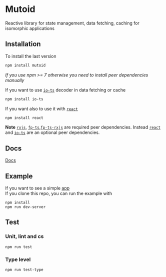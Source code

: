 # Mutoid

Reactive library for state management, data fetching, caching for isomorphic applications

## Installation

To install the last version

```sh
npm install mutoid
```

_If you use npm >= 7 otherwise you need to install peer dependencies manually_

If you want to use [`io-ts`](https://github.com/gcanti/io-ts) decoder in data fetching or cache

```sh
npm install io-ts
```

If you want also to use it with [`react`](https://github.com/facebook/react)

```sh
npm install react
```

**Note** [`rxjs`](https://github.com/ReactiveX/rxjs), [`fp-ts`](https://github.com/gcanti/fp-ts),[`fp-ts-rxjs`](https://github.com/gcanti/fp-ts-rxjs) are required peer dependencies.
Instead [`react`](https://github.com/facebook/react) and [`io-ts`](https://github.com/gcanti/io-ts) are an optional peer dependencies.

## Docs

[Docs](https://engineering.facile.it/mutoid)

## Example

If you want to see a simple [app](https://github.com/facile-it/mutoid/tree/master/example)  
If you clone this repo, you can run the example with

```console
npm install
npm run dev-server
```

## Test

### Unit, lint and cs

```console
npm run test
```

### Type level

```console
npm run test-type
```
